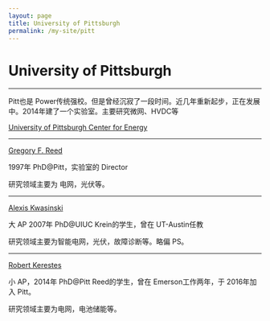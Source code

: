```yaml
---
layout: page
title: University of Pittsburgh
permalink: /my-site/pitt
---
```

# University of Pittsburgh

---

Pitt也是 Power传统强校。但是曾经沉寂了一段时间。近几年重新起步，正在发展中。2014年建了一个实验室。主要研究微网、HVDC等

[University of Pittsburgh Center for Energy](https://www.engineering.pitt.edu/cfe/)

---

[Gregory F. Reed](https://www.engineering.pitt.edu/Gregory_Reed/)

1997年 PhD@Pitt，实验室的 Director

研究领域主要为 电网，光伏等。

---

[Alexis Kwasinski](https://www.engineering.pitt.edu/Alexis_Kwasinski/)

大 AP 2007年 PhD@UIUC Krein的学生，曾在 UT-Austin任教

研究领域主要为智能电网，光伏，故障诊断等。略偏 PS。

---

[Robert Kerestes](https://www.engineering.pitt.edu/People/Faculty/Profiles/Robert-Kerestes/)

小 AP，2014年 PhD@Pitt Reed的学生，曾在 Emerson工作两年，于 2016年加入 Pitt。

研究领域主要为电网，电池储能等。
